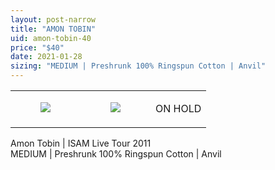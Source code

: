 ```yaml
---
layout: post-narrow
title: "AMON TOBIN"
uid: amon-tobin-40
price: "$40"
date: 2021-01-28
sizing: "MEDIUM | Preshrunk 100% Ringspun Cotton | Anvil"
---
```




<table style="width:100%;"><tr><td style="vertical-align:top;">
      <figure class="tmblr-full" data-orig-height="2048" data-orig-width="1365" data-orig-src="https://concertshirts.netlify.app/shirts/0362/0362-01.jpg"><img src="https://64.media.tumblr.com/2ada22fb96fd298684841cd16713c1be/a9aae360d84d87c4-3a/s540x810/15a59ce70e313adee3c2ce7c9562ce14693bf119.jpg" data-orig-height="2048" data-orig-width="1365" data-orig-src="https://concertshirts.netlify.app/shirts/0362/0362-01.jpg"/></figure></td>
    <td style="vertical-align:top;">
      <figure class="tmblr-full" data-orig-height="2048" data-orig-width="1365" data-orig-src="https://concertshirts.netlify.app/shirts/0362/0362-02.jpg"><img src="https://64.media.tumblr.com/6690026ca0801c75074134481a89785b/a9aae360d84d87c4-ad/s540x810/94d604725bc5310e4aeef66cde0c618c642431d3.jpg" data-orig-height="2048" data-orig-width="1365" data-orig-src="https://concertshirts.netlify.app/shirts/0362/0362-02.jpg"/></figure></td><td class="sold-overlay"><p class="sold-text">ON HOLD</p></td>
  </tr></table><p>
  Amon Tobin | ISAM Live Tour 2011<br/>MEDIUM | Preshrunk 100% Ringspun Cotton | Anvil
</p>
